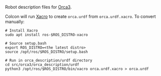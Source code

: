 Robot description files for [Orca3](https://github.com/clydemcqueen/orca3).

Colcon will run [Xacro](https://index.ros.org/r/xacro/github-ros-xacro/) to create `orca.urdf` from `orca.urdf.xacro`.
To convert manually:

~~~
# Install Xacro
sudo apt install ros-$ROS_DISTRO-xacro

# Source setup.bash
export ROS_DISTRO=<the latest distro>
source /opt/ros/$ROS_DISTRO/setup.bash

# Run in orca_description/urdf directory
cd src/orca3/orca_description/urdf
python3 /opt/ros/$ROS_DISTRO/bin/xacro orca.urdf.xacro > orca.urdf
~~~